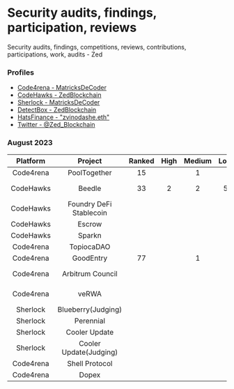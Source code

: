 # Security audits, findings, participation, reviews 
Security audits, findings, competitions, reviews, contributions, participations, work, audits - Zed 

### Profiles 
* <a href="https://code4rena.com/@MatricksDeCoder" target='_blank' >Code4rena - MatricksDeCoder</a>
* <a href="https://www.codehawks.com/profile/clk6kgukh0008ld088n5wns9l" target='_blank' >CodeHawks - ZedBlockchain</a>
* <a href= "https://audits.sherlock.xyz/judging-leaderboard" >Sherlock - MatricksDeCoder</a>
* [DetectBox - ZedBlockchain](https://app.detectbox.io/profile/ZedBlockchain)
* [HatsFinance - "zvinodashe.eth" ](https://app.hats.finance/bug-bounties)
* [Twitter - @Zed_Blockchain](https://twitter.com/Zed_Blockchain)

### August 2023 
 | Platform        | Project                | Ranked | High   | Medium | Low     | QA     | Gas    | Earnings  | Notes                       |
 |  :-----:        | :-----:                |:-----:  |:-----: |:-----: |:-----: | :-----:| :-----:| :-----:   | :-----:                     |
 | Code4rena       | PoolTogether           |     15  |        |    1   |        |        |        | $476.00   |                             |
 | CodeHawks       | Beedle                 |     33  |   2    |    2   |  5     |        |        | $130.69   |    QA+Gas Findings(21)      |
 | CodeHawks       | Foundry DeFi Stablecoin|         |        |        |        |        |        |           |                             |
 | CodeHawks       | Escrow                 |         |        |        |        |        |        |           |                             |
 | CodeHawks       | Sparkn                 |         |        |        |        |        |        |           |                             |
 | Code4rena       | TopiocaDAO             |         |        |        |        |        |        |           |                             |
 | Code4rena       | GoodEntry              |    77   |        |    1   |        |        |        | $12.88    |                             |
 | Code4rena       | Arbitrum Council       |         |        |        |        |        |        |           |      Submitted QA/Gas Only  |
 | Code4rena       | veRWA                  |         |        |        |        |        |        |           |      Submitted QA/Gas Only  |
 | Sherlock        | Blueberry(Judging)     |         |        |        |        |        |        |           |                Judge        |
 | Sherlock        | Perennial              |         |        |        |        |        |        |           |                             |
 | Sherlock        | Cooler Update          |         |        |        |        |        |        |           |                             |
 | Sherlock        | Cooler Update(Judging) |         |        |        |        |        |        |           |                             |
 | Code4rena       | Shell Protocol         |         |        |        |        |        |        |           |                             |
 | Code4rena       | Dopex                  |         |        |        |        |        |        |           |                             |
